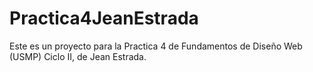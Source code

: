 # Practica4JeanEstrada
Este es un proyecto para la Practica 4 de Fundamentos de Diseño Web (USMP) Ciclo II, de Jean Estrada.
